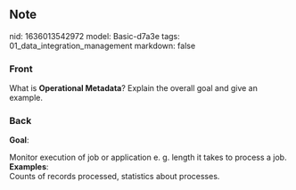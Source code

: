 ## Note
nid: 1636013542972
model: Basic-d7a3e
tags: 01_data_integration_management
markdown: false

### Front
What is <b>Operational Metadata</b>? Explain the overall goal and give an example.

### Back
<b>Goal</b>:
<div>
  Monitor execution of job or application e. g. length it takes to
  process a job.
  <div>
    <b>Examples</b>:
  </div>
  <div>
    Counts of records processed, statistics about processes.
  </div>
</div>

